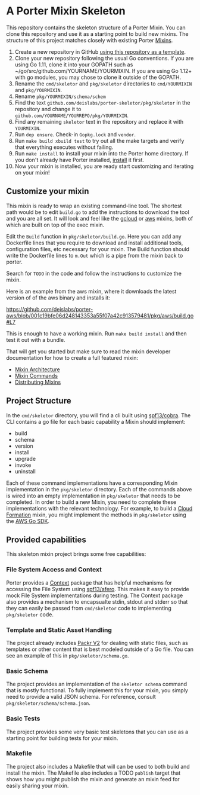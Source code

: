 # A Porter Mixin Skeleton

This repository contains the skeleton structure of a Porter Mixin. You can clone
this repository and use it as a starting point to build new mixins. The
structure of this project matches closely with existing Porter [Mixins](https://porter.sh/mixins).

1. Create a new repository in GitHub [using this repository as a
   template](https://help.github.com/en/articles/creating-a-repository-from-a-template).
1. Clone your new repository following the usual Go conventions. If you are using
   Go 1.11, clone it into your GOPATH such as
   ~/go/src/github.com/YOURNAME/YOURMIXIN. If you are using Go 1.12+ with go
   modules, you may chose to clone it outside of the GOPATH.
1. Rename the `cmd/skeletor` and `pkg/skeletor` directories to `cmd/YOURMIXIN` and
   `pkg/YOURMIXIN`.
1. Rename `pkg/YOURMIXIN/schema/schem`
1. Find the text `github.com/deislabs/porter-skeletor/pkg/skeletor` in the repository and change it to 
    `github.com/YOURNAME/YOURREPO/pkg/YOURMIXIN`.
1. Find any remaining `skeletor` text in the repository and replace it with `YOURMIXIN`.
1. Run `dep ensure`. Check-in `Gopkg.lock` and `vendor`.
1. Run `make build xbuild test` to try out all the make targets and
   verify that everything executes without failing.
1. Run `make install` to install your mixin into the Porter home directory. If
   you don't already have Porter installed, [install](https://porter.sh/install) it first.
1. Now your mixin is installed, you are ready start customizing and iterating on
   your mixin!

## Customize your mixin

This mixin is ready to wrap an existing command-line tool. The shortest path
would be to edit `build.go` to add the instructions to download the tool
and you are all set. It will look and feel like the [gcloud](https://porter.sh/mixins/gcloud) 
or [aws](https://porter.sh/mixins/aws) mixins, both of which are built on top of the exec mixin.

Edit the `Build` function in `pkg/skeletor/build.go`.
Here you can add any Dockerfile lines that you require to download and install
additional tools, configuration files, etc necessary for your mixin. The Build
function should write the Dockerfile lines to `m.Out` which is a pipe from the
mixin back to porter.

Search for `TODO` in the code and follow the instructions to customize the mixin.

Here is an example from the aws mixin, where it downloads the latest version of
of the aws binary and installs it:

https://github.com/deislabs/porter-aws/blob/001c19bfe06d248143353a55f07a42c913579481/pkg/aws/build.go#L7

This is enough to have a working mixin. Run `make build install` and then test
it out with a bundle.

That will get you started but make sure to read the mixin developer
documentation for how to create a full featured mixin:

* [Mixin Architecture](https://porter.sh/mixin-architecture/)
* [Mixin Commands](https://porter.sh/mixin-commands/)
* [Distributing Mixins](https://porter.sh/mixin-distribution/)

## Project Structure

In the `cmd/skeletor` directory, you will find a cli built using [spf13/cobra](https://github.com/spf13/cobra). The CLI contains a go file for each basic capability a Mixin should implement:

* build
* schema
* version
* install
* upgrade
* invoke
* uninstall

Each of these command implementations have a corresponding Mixin implementation in the `pkg/skeletor` directory. Each of the commands above is wired into an empty implementation in `pkg/skeletor` that needs to be completed. In order to build a new Mixin, you need to complete these implementations with the relevant technology. For example, to build a [Cloud Formation](https://aws.amazon.com/cloudformation/) mixin, you might implement the methods in `pkg/skeletor` using the [AWS Go SDK](https://docs.aws.amazon.com/sdk-for-go/api/service/cloudformation/).

## Provided capabilities

This skeleton mixin project brings some free capabilities:

### File System Access and Context

Porter provides a [Context](https://github.com/deislabs/porter/tree/master/pkg/context) package that has helpful mechanisms for accessing the File System using [spf13/afero](https://github.com/spf13/afero). This makes it easy to provide mock File System implementations during testing. The Context package also provides a mechanism to encapsualte stdin, stdout and stderr so that they can easily be passed from `cmd/skeletor` code to implementing `pkg/skeletor` code.  

### Template and Static Asset Handling

The project already includes [Packr V2](https://github.com/gobuffalo/packr/tree/master/v2) for dealing with static files, such as templates or other content that is best modeled outside of a Go file. You can see an example of this in `pkg/skeletor/schema.go`.

### Basic Schema

The project provides an implementation of the `skeletor schema` command that is mostly functional. To fully implement this for your mixin, you simply need to provide a valid JSON schema. For reference, consult `pkg/skeletor/schema/schema.json`.

### Basic Tests

The project provides some very basic test skeletons that you can use as a starting point for building tests for your mixin.

### Makefile

The project also includes a Makefile that will can be used to both build and install the mixin. The Makefile also includes a TODO `publish` target that shows how you might publish the mixin and generate an mixin feed for easily sharing your mixin.